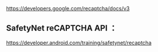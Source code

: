 https://developers.google.com/recaptcha/docs/v3


## SafetyNet reCAPTCHA API ：
https://developer.android.com/training/safetynet/recaptcha
